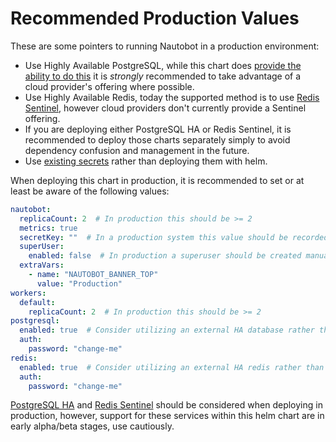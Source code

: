 # Recommended Production Values

These are some pointers to running Nautobot in a production environment:

* Use Highly Available PostgreSQL, while this chart does [provide the ability to do this](/advanced-features/postgresql-ha) it is *strongly* recommended to take advantage of a cloud provider's offering where possible.
* Use Highly Available Redis, today the supported method is to use [Redis Sentinel](/advanced-features/redis-sentinel), however cloud providers don't currently provide a Sentinel offering.
* If you are deploying either PostgreSQL HA or Redis Sentinel, it is recommended to deploy those charts separately simply to avoid dependency confusion and management in the future.
* Use [existing secrets](/advanced-features/existing-secrets) rather than deploying them with helm.

When deploying this chart in production, it is recommended to set or at least be aware of the following values:

```yaml
nautobot:
  replicaCount: 2  # In production this should be >= 2
  metrics: true
  secretKey: ""  # In a production system this value should be recorded and used when restoring the DB if necessary
  superUser:
    enabled: false  # In production a superuser should be created manually
  extraVars:
    - name: "NAUTOBOT_BANNER_TOP"
      value: "Production"
workers:
  default:
    replicaCount: 2  # In production this should be >= 2
postgresql:
  enabled: true  # Consider utilizing an external HA database rather than the built-in database
  auth:
    password: "change-me"
redis:
  enabled: true  # Consider utilizing an external HA redis rather than the built-in redis
  auth:
    password: "change-me"
```

[PostgreSQL HA](#postgresql-high-availability) and [Redis Sentinel](#redis-sentinel) should be considered when deploying in production, however, support for these services within this helm chart are in early alpha/beta stages, use cautiously.
